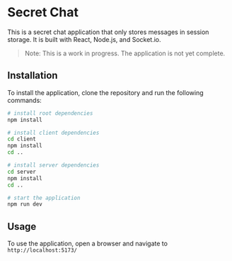 # Secret Chat

This is a secret chat application that only stores messages in session storage. It is built with React, Node.js, and Socket.io.

> Note: This is a work in progress. The application is not yet complete.

## Installation

To install the application, clone the repository and run the following commands:

```bash
# install root dependencies
npm install

# install client dependencies
cd client
npm install
cd ..

# install server dependencies
cd server
npm install
cd ..

# start the application
npm run dev
```

## Usage

To use the application, open a browser and navigate to `http://localhost:5173/`
